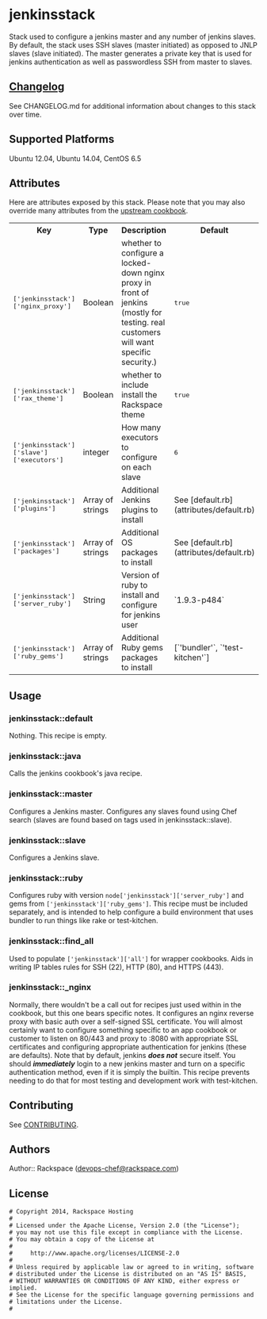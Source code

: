# jenkinsstack

Stack used to configure a jenkins master and any number of jenkins slaves. By default, the stack uses SSH slaves (master initiated) as opposed to JNLP slaves (slave initiated). The master generates a private key that is used for jenkins authentication as well as passwordless SSH from master to slaves.

## [Changelog](CHANGELOG.md)

See CHANGELOG.md for additional information about changes to this stack over time.

## Supported Platforms

Ubuntu 12.04, Ubuntu 14.04, CentOS 6.5

## Attributes

Here are attributes exposed by this stack. Please note that you may also override many attributes from the [upstream cookbook](https://github.com/opscode-cookbooks/jenkins).

<table>
  <tr>
    <th>Key</th>
    <th>Type</th>
    <th>Description</th>
    <th>Default</th>
  </tr>
  <tr>
    <td><tt>['jenkinsstack']['nginx_proxy']</tt></td>
    <td>Boolean</td>
    <td>whether to configure a locked-down nginx proxy in front of jenkins (mostly for testing. real customers will want specific security.)</td>
    <td><tt>true</tt></td>
  </tr>  
  <tr>
    <td><tt>['jenkinsstack']['rax_theme']</tt></td>
    <td>Boolean</td>
    <td>whether to include install the Rackspace theme</td>
    <td><tt>true</tt></td>
  </tr>
  <tr>
    <td><tt>['jenkinsstack']['slave']['executors']</tt></td>
    <td>integer</td>
    <td>How many executors to configure on each slave</td>
    <td><tt>6</tt></td>
  </tr>
  <tr>
    <td><tt>['jenkinsstack']['plugins']</tt></td>
    <td>Array of strings</td>
    <td>Additional Jenkins plugins to install</td>
    <td>See [default.rb](attributes/default.rb)</td>
  </tr>
  <tr>
    <td><tt>['jenkinsstack']['packages']</tt></td>
    <td>Array of strings</td>
    <td>Additional OS packages to install</td>
    <td>See [default.rb](attributes/default.rb)</td>
  </tr>
  <tr>
    <td><tt>['jenkinsstack']['server_ruby']</tt></td>
    <td>String</td>
    <td>Version of ruby to install and configure for jenkins user</td>
    <td>`1.9.3-p484`</td>
  </tr>
  <tr>
    <td><tt>['jenkinsstack']['ruby_gems']</tt></td>
    <td>Array of strings</td>
    <td>Additional Ruby gems packages to install</td>
    <td>[`'bundler'`, `'test-kitchen'`]</td>
  </tr>
</table>

## Usage

### jenkinsstack::default

Nothing. This recipe is empty.

### jenkinsstack::java

Calls the jenkins cookbook's java recipe.

### jenkinsstack::master

Configures a Jenkins master. Configures any slaves found using Chef search (slaves are found based on tags used in jenkinsstack::slave).

### jenkinsstack::slave

Configures a Jenkins slave.

### jenkinsstack::ruby

Configures ruby with version `node['jenkinsstack']['server_ruby']` and gems from `['jenkinsstack']['ruby_gems']`. This recipe must be included separately, and is intended to help configure a build environment that uses bundler to run things like rake or test-kitchen.

### jenkinsstack::find_all

Used to populate `['jenkinsstack']['all']` for wrapper cookbooks. Aids in writing IP tables rules for SSH (22), HTTP (80), and HTTPS (443).

### jenkinsstack::_nginx

Normally, there wouldn't be a call out for recipes just used within in the cookbook, but this one bears specific notes. It configures an nginx reverse proxy with basic auth over a self-signed SSL certificate. You will almost certainly want to configure something specific to an app cookbook or customer to listen on 80/443 and proxy to :8080 with appropriate SSL certificates and configuring appropriate authentication for jenkins (these are defaults). Note that by default, jenkins ***does not*** secure itself. You should ***immediately*** login to a new jenkins master and turn on a specific authentication method, even if it is simply the builtin. This recipe prevents needing to do that for most testing and development work with test-kitchen.

## Contributing

See [CONTRIBUTING](https://github.com/AutomationSupport/jenkinsstack/blob/master/CONTRIBUTING.md).

## Authors

Author:: Rackspace (devops-chef@rackspace.com)

## License
```
# Copyright 2014, Rackspace Hosting
#
# Licensed under the Apache License, Version 2.0 (the "License");
# you may not use this file except in compliance with the License.
# You may obtain a copy of the License at
#
#     http://www.apache.org/licenses/LICENSE-2.0
#
# Unless required by applicable law or agreed to in writing, software
# distributed under the License is distributed on an "AS IS" BASIS,
# WITHOUT WARRANTIES OR CONDITIONS OF ANY KIND, either express or implied.
# See the License for the specific language governing permissions and
# limitations under the License.
#
```
